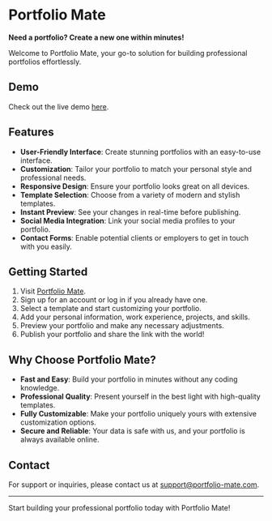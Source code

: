 # Portfolio Mate

**Need a portfolio? Create a new one within minutes!**

Welcome to Portfolio Mate, your go-to solution for building professional portfolios effortlessly. 

## Demo

Check out the live demo [here](https://portfolio-mate.netlify.app/).

## Features

- **User-Friendly Interface**: Create stunning portfolios with an easy-to-use interface.
- **Customization**: Tailor your portfolio to match your personal style and professional needs.
- **Responsive Design**: Ensure your portfolio looks great on all devices.
- **Template Selection**: Choose from a variety of modern and stylish templates.
- **Instant Preview**: See your changes in real-time before publishing.
- **Social Media Integration**: Link your social media profiles to your portfolio.
- **Contact Forms**: Enable potential clients or employers to get in touch with you easily.

## Getting Started

1. Visit [Portfolio Mate](https://portfolio-mate.netlify.app/).
2. Sign up for an account or log in if you already have one.
3. Select a template and start customizing your portfolio.
4. Add your personal information, work experience, projects, and skills.
5. Preview your portfolio and make any necessary adjustments.
6. Publish your portfolio and share the link with the world!

## Why Choose Portfolio Mate?

- **Fast and Easy**: Build your portfolio in minutes without any coding knowledge.
- **Professional Quality**: Present yourself in the best light with high-quality templates.
- **Fully Customizable**: Make your portfolio uniquely yours with extensive customization options.
- **Secure and Reliable**: Your data is safe with us, and your portfolio is always available online.

## Contact

For support or inquiries, please contact us at [support@portfolio-mate.com](mailto:support@portfolio-mate.com).

---

Start building your professional portfolio today with Portfolio Mate!
